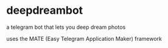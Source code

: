 # deepdreambot
a telegram bot that lets you deep dream photos

uses the MATE (Easy Telegram Application Maker) framework
